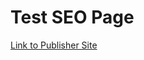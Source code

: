 # Test SEO Page

<a href="http://ct-approved-business.s3-website-us-east-1.amazonaws.com/next.html">Link to Publisher Site</a>
